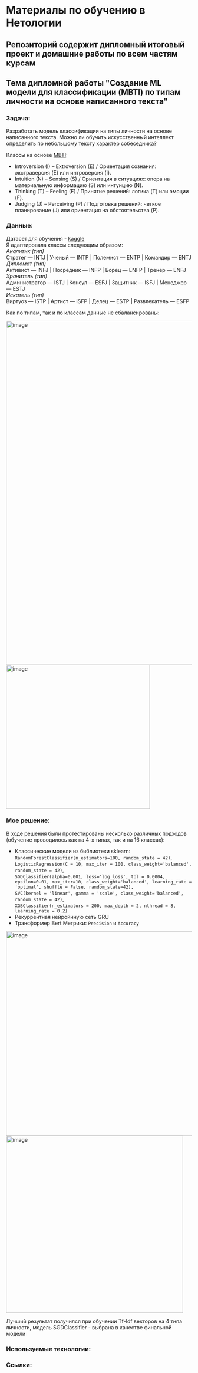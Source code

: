 # Материалы по обучению в Нетологии

## Репозиторий содержит дипломный итоговый проект и домашние работы по всем частям курсам

## Тема дипломной работы "Создание ML модели для классификации (MBTI) по типам личности на основе написанного текста"

### Задача:  
Разработать модель классификации на типы личности на основе написанного текста.
Можно ли обучить искусственный интеллект определить по небольшому тексту характер собеседника?

Классы на основе [MBTI](https://www.myersbriggs.org):
* Introversion (I) – Extroversion (E) / Ориентация сознания: экстраверсия (E) или интроверсия (I).
* Intuition (N) – Sensing (S) / Ориентация в ситуациях: опора на материальную информацию (S) или интуицию (N).
* Thinking (T) – Feeling (F) / Принятие решений: логика (T) или эмоции (F).
* Judging (J) – Perceiving (P) / Подготовка решений: четкое планирование (J) или ориентация на обстоятельства (P).


### Данные:  
Датасет для обучения - [kaggle](https://www.kaggle.com/datasets/datasnaek/mbti-type)  
Я адаптировала классы следующим образом:  
*Аналитик (тип)*  
Стратег — INTJ | Ученый — INTP | Полемист — ENTP | Командир — ENTJ   
*Дипломат (тип)*  
Активист — INFJ | Посредник — INFP | Борец — ENFP | Тренер — ENFJ   
*Хранитель (тип)*  
Администратор — ISTJ | Консул — ESFJ | Защитник — ISFJ | Менеджер — ESTJ   
*Искатель (тип)*  
Виртуоз — ISTP | Артист — ISFP | Делец — ESTP | Развлекатель — ESFP   

Как по типам, так и по классам данные не сбалансированы:  

<img width="933" alt="image" src="https://github.com/lteplova/netology_ds_diplom/assets/38242392/04f68570-dcaf-4ee1-94dc-2d8fdebbb9f6">

<img width="390" alt="image" src="https://github.com/lteplova/netology_ds_diplom/assets/38242392/dba1f5e9-0a25-4029-9837-e2a1e1b57343">

### Мое решение:  

В ходе решения были протестированы несколько различных подходов (обучение проводилось как на 4-х типах, так и на 16 классах):
* Классические модели из библиотеки sklearn:
```RandomForestClassifier(n_estimators=100, random_state = 42)```,  
```LogisticRegression(C = 10, max_iter = 100, class_weight='balanced', random_state = 42)```,  
```SGDClassifier(alpha=0.001, loss='log_loss', tol = 0.0004, epsilon=0.01, max_iter=10, class_weight='balanced', learning_rate = 'optimal', shuffle = False, random_state=42),```  
```SVC(kernel = 'linear', gamma = 'scale', class_weight='balanced', random_state = 42)```,  
```XGBClassifier(n_estimators = 200, max_depth = 2, nthread = 8, learning_rate = 0.2)```  
* Рекуррентная нейройнную сеть GRU
* Трансформер Bert
Метрики: ```Precision``` и ```Accuracy```

<img width="555" alt="image" src="https://github.com/lteplova/netology_ds_diplom/assets/38242392/e8b7eb28-7fbd-4f5a-879a-6579075c8b07">
<img width="480" alt="image" src="https://github.com/lteplova/netology_ds_diplom/assets/38242392/448d4a5d-0e39-4854-a72e-dba4b77cc645">

Лучший результат получился при обучении Tf-Idf векторов на 4 типа личности, модель SGDClassifier - выбрана в качестве финальной модели



### Используемые технологии:  
### Ссылки:  
